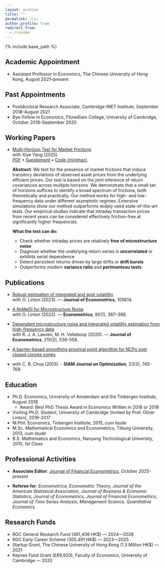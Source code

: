 ```yaml
---
layout: archive
title: ""
permalink: /cv/
author_profile: true
redirect_from:
  - /resume
---
```


{% include base_path %}

## Academic Appointment

* Assistant Professor in Economics, The Chinese University of Hong Kong, August 2021–present

## Past Appointments

* Postdoctoral Research Associate, Cambridge-INET Institute, September 2018–August 2021
* Bye-Fellow in Economics, Fitzwilliam College, University of Cambridge, October 2018–September 2020

## Working Papers

- [Multi-Horizon Test for Market Frictions](/assets/papers/mht.pdf)  
  with Xiye Yang (2025).  
  [PDF](/assets/papers/mht.pdf) • [Supplement](/assets/papers/Supple_mht.pdf) • [Code (minimac)](https://github.com/merrickli/minimac)

  **Abstract**: We test for the presence of market frictions that induce transitory deviations of observed asset prices from the underlying efficient prices. Our test is based on the joint inference of return covariances across multiple horizons. We demonstrate that a small set of horizons suffices to identify a broad spectrum of frictions, both theoretically and practically. Our method works for high- and low-frequency data under different asymptotic regimes. Extensive simulations show our method outperforms widely used state-of-the-art tests. Our empirical studies indicate that intraday transaction prices from recent years can be considered effectively friction-free at significantly higher frequencies.
 
  **What the test can do:**
  - Check whether intraday prices are relatively **free of microstructure noise**
  - Diagnose whether the underlying return series is **uncorrelated** or exhibits serial dependence
  - Detect persistent returns driven by large drifts or **drift bursts**
  - Outperforms modern **variance ratio** and **portmanteau tests**

## Publications

- [Robust estimation of integrated and spot volatility](https://doi.org/10.1016/j.jeconom.2023.105614)  
  with O. Linton (2023). — **Journal of Econometrics**, 105614.

- [A ReMeDI for Microstructure Noise](https://doi.org/10.3982/ECTA17505)  
  with O. Linton (2022). — **Econometrica**, 90(1), 367–389.

- [Dependent microstructure noise and integrated volatility estimation from high-frequency data](https://doi.org/10.1016/j.jeconom.2019.10.004)  
  with R. J. A. Laeven, M. H. Vellekoop (2020). — **Journal of Econometrics**, 215(2), 536–558.

- [A barrier-based smoothing proximal point algorithm for NCPs over closed convex cones](https://epubs.siam.org/doi/10.1137/12087565X0)
- with C. B. Chua (2013). - **SIAM Journal on Optimization**, 23(2), 745-769.

## Education

* Ph.D. Economics, University of Amsterdam and the Tinbergen Institute, August 2018  
  * Award: Best PhD Thesis Award in Economics Written in 2018 or 2019
* Visiting Ph.D. Student, University of Cambridge (invited by Prof. Oliver Linton), 2016–2017
* M.Phil. Economics, Tinbergen Institute, 2015, _cum laude_  
* M.Sc. Mathematical Economics and Econometrics, Tilburg University, 2013, _cum laude_  
* B.S. Mathematics and Economics, Nanyang Technological University, 2010, _1st Class_

## Professional Activities

* **Associate Editor**: [Journal of Financial Econometrics](https://academic.oup.com/jfec), October 2025-present

* **Referee for**: _Econometrica, Econometric Theory, Journal of the American Statistical Association, Journal of Business & Economic Statistics, Journal of Econometrics, Journal of Financial Econometrics, Journal of Time Series Analysis, Management Science, Quantitative Economics_

## Research Funds

* RGC General Research Fund (461,406 HK$) — 2024—2026
* RGC Early Career Scheme (305,491 HK$) — 2023—2025
* Startup Grant, The Chinese University of Hong Kong (1.3 Million HK$) — 2021
* Keynes Fund Grant (£89,920), Faculty of Economics, University of Cambridge — 2020
